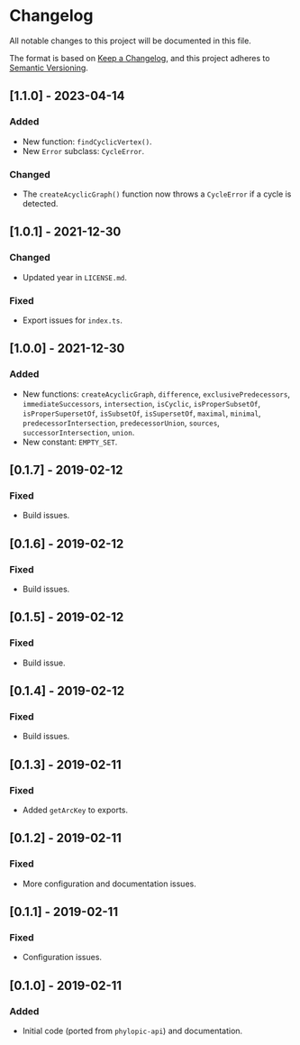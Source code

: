 # Changelog

All notable changes to this project will be documented in this file.

The format is based on [Keep a Changelog](https://keepachangelog.com/en/1.0.0/),
and this project adheres to [Semantic Versioning](https://semver.org/spec/v2.0.0.html).

## [1.1.0] - 2023-04-14

### Added

- New function: `findCyclicVertex()`.
- New `Error` subclass: `CycleError`.

### Changed

- The `createAcyclicGraph()` function now throws a `CycleError` if a cycle is detected.

## [1.0.1] - 2021-12-30

### Changed

- Updated year in `LICENSE.md`.

### Fixed

- Export issues for `index.ts`.

## [1.0.0] - 2021-12-30

### Added

- New functions: `createAcyclicGraph`, `difference`, `exclusivePredecessors`, `immediateSuccessors`, `intersection`, `isCyclic`, `isProperSubsetOf`, `isProperSupersetOf`, `isSubsetOf`, `isSupersetOf`, `maximal`, `minimal`, `predecessorIntersection`, `predecessorUnion`, `sources`, `successorIntersection`, `union`.
- New constant: `EMPTY_SET`.

## [0.1.7] - 2019-02-12

### Fixed

- Build issues.

## [0.1.6] - 2019-02-12

### Fixed

- Build issues.

## [0.1.5] - 2019-02-12

### Fixed

- Build issue.

## [0.1.4] - 2019-02-12

### Fixed

- Build issues.

## [0.1.3] - 2019-02-11

### Fixed

- Added `getArcKey` to exports.

## [0.1.2] - 2019-02-11

### Fixed

- More configuration and documentation issues.

## [0.1.1] - 2019-02-11

### Fixed

- Configuration issues.

## [0.1.0] - 2019-02-11

### Added

- Initial code (ported from `phylopic-api`) and documentation.
